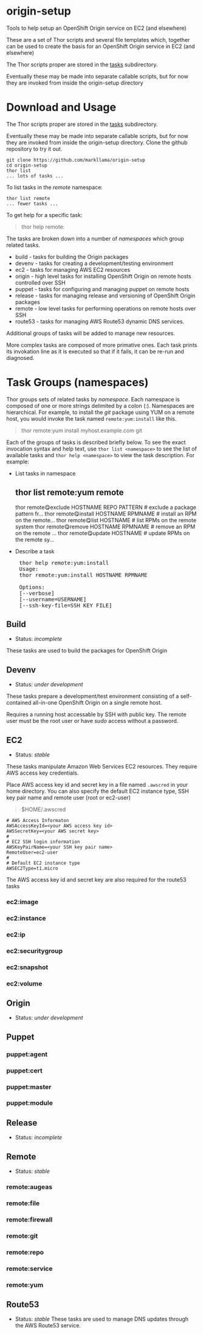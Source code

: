 # origin-setup

Tools to help setup an OpenShift Origin service on EC2 (and elsewhere)

These are a set of Thor scripts and several file templates which,
together can be used to create the basis for an OpenShift Origin
service in EC2 (and elsewhere)

The Thor scripts proper are stored in the [tasks](tasks) subdirectory.

Eventually these may be made into separate callable scripts, but for now they are invoked from
inside the origin-setup directory

# Download and Usage

The Thor scripts proper are stored in the [tasks](tasks) subdirectory.

Eventually these may be made into separate callable scripts, but for now they are invoked from
inside the origin-setup directory.  Clone the github repository to try it out.

    git clone https://github.com/markllama/origin-setup
    cd origin-setup
    thor list
    ... lots of tasks ...

To list tasks in the _remote_ namespace:

    thor list remote
    ... fewer tasks ...

To get help for a specific task:

> thor help remote:

The tasks are broken down into a number of _namespaces_ which group related tasks.

* build - tasks for building the Origin packages
* devenv - tasks for creating a development/testing environment
* ec2 - tasks for managing AWS EC2 resources
* origin - high level tasks for installing OpenShift Origin on remote hosts controlled over SSH
* puppet - tasks for configuring and managing puppet on remote hosts
* release - tasks for managing release and versioning of OpenShift Origin packages
* remote - low level tasks for performing operations on remote hosts over SSH
* route53 - tasks for managing AWS Route53 dynamic DNS services.

Additional groups of tasks will be added to manage new resources.

More complex tasks are composed of more primative ones. Each task prints its invokation line as
it is executed so that if it fails, it can be re-run and diagnosed.

# Task Groups (namespaces)

Thor groups sets of related tasks by _namespace_.  Each namespace is
composed of one or more strings delimited by a colon (:).  Namespaces
are hierarchical.  For example, to install the _git_ package using YUM on a
remote host, you would invoke the task named `remote:yum:install` like
this.

> thor remote:yum install myhost.example.com git

Each of the groups of tasks is described briefly below.  To see the
exact invocation syntax and help text, use `thor list <namespace>` to
see the list of available tasks and `thor help <namespace>` to view
the task description. For example: 

* List tasks in namespace

    thor list remote:yum
    remote
    ------
    thor remote:yum:exclude HOSTNAME REPO PATTERN  # exclude a package
    pattern fr...
    thor remote:yum:install HOSTNAME RPMNAME       # install an RPM on
    the remote...
    thor remote:yum:list HOSTNAME                  # list RPMs on the
    remote system
    thor remote:yum:remove HOSTNAME RPMNAME        # remove an RPM on
    the remote ...
    thor remote:yum:update HOSTNAME                # update RPMs on the remote sy...

* Describe a task

<pre>
    thor help remote:yum:install
    Usage:
    thor remote:yum:install HOSTNAME RPMNAME
    
    Options:
    [--verbose]                    
    [--username=USERNAME]          
    [--ssh-key-file=SSH_KEY_FILE]  
</pre>

## Build

* Status: *incomplete*

These tasks are used to build the packages for OpenShift Origin

## Devenv

* Status: *under development*

These tasks prepare a development/test environment consisting of a
self-contained all-in-one OpenShift Origin on a single remote host.

Requires a running host accessable by SSH with public key.  The remote
user must be the root user or have _sudo_ access without a password.

## EC2

* Status: *stable*

These tasks manipulate Amazon Web Services EC2 resources.  They
require AWS access key credentials.

Place AWS access key id and secret key in a file named `.awscred` in
your home directory.  You can also specify the default EC2 instance
type, SSH key pair name and remote user (root or ec2-user)

> $HOME/.awscred

    # AWS Access Informaton
    AWSAccessKeyId=<your AWS access key id>
    AWSSecretKey=<your AWS secret key>
    #
    # EC2 SSH login information
    AWSKeyPairName=<your SSH key pair name>
    RemoteUser=ec2-user
    #
    # Default EC2 instance type
    AWSEC2Type=t1.micro

The AWS access key id and secret key are also required for the route53
tasks

### ec2:image

### ec2:instance

### ec2:ip

### ec2:securitygroup

### ec2:snapshot

### ec2:volume

## Origin

* Status: *under development*


## Puppet

### puppet:agent

### puppet:cert

### puppet:master

### puppet:module

## Release

* Status: *incomplete*

## Remote

* Status: *stable*

### remote:augeas

### remote:file

### remote:firewall

### remote:git

### remote:repo

### remote:service

### remote:yum

## Route53

* Status: *stable*
These tasks are used to manage DNS updates through the AWS Route53
service.

